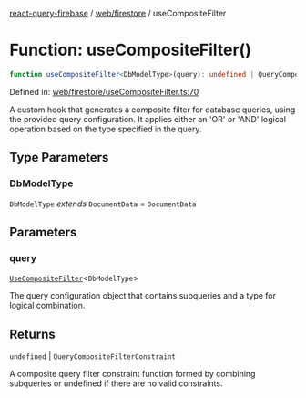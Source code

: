 [react-query-firebase](../../../modules.md) / [web/firestore](../index.md) / useCompositeFilter

# Function: useCompositeFilter()

```ts
function useCompositeFilter<DbModelType>(query): undefined | QueryCompositeFilterConstraint
```

Defined in: [web/firestore/useCompositeFilter.ts:70](https://github.com/vpishuk/react-query-firebase/blob/43c0734068a570cd646254bb366ccd8007f7dfed/web/firestore/useCompositeFilter.ts#L70)

A custom hook that generates a composite filter for database queries, using the provided query configuration.
It applies either an 'OR' or 'AND' logical operation based on the type specified in the query.

## Type Parameters

### DbModelType

`DbModelType` *extends* `DocumentData` = `DocumentData`

## Parameters

### query

[`UseCompositeFilter`](../type-aliases/UseCompositeFilter.md)\<`DbModelType`\>

The query configuration object that contains subqueries and a type for logical combination.

## Returns

`undefined` \| `QueryCompositeFilterConstraint`

A composite query filter constraint function formed by combining subqueries or undefined if there are no valid constraints.
